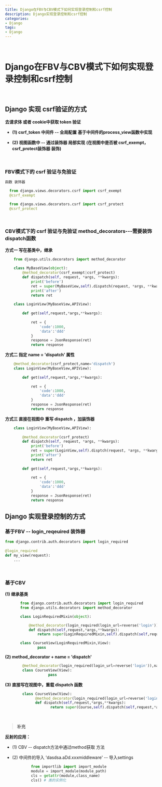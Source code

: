 ```yaml
---
title: Django在FBV与CBV模式下如何实现登录控制和csrf控制
description: Django实现登录控制和csrf控制
categories:
- Django
tags:
- Django
---
```


<br>



# Django在FBV与CBV模式下如何实现登录控制和csrf控制

<br>

##  Django 实现 csrf验证的方式 

**去请求体 或者 cookie中获取 token 验证**

- **(1) csrf_token 中间件 -- 全局配置**
**基于中间件的process_view函数中实现**

- **(2) 视图函数中 -- 通过装饰器 局部实现**
**(在视图中是否被 csrf_exempt，csrf_protect装饰器 装饰)**


<br>

### FBV模式下的 csrf 验证与免验证

```python
函数 装饰器

  from django.views.decorators.csrf import csrf_exempt
  @csrf_exempt

  from django.views.decorators.csrf import csrf_protect
  @csrf_protect
```

<br>

### CBV模式下的 csrf 验证与免验证 method_decorators---需要装饰dispatch函数

**方式一  写在基类中，继承**

```python
	from django.utils.decorators import method_decorator
	
	class MyBaseView(object):
	    @method_decorator(csrf_exempt|csrf_protect)
	    def dispatch(self, request, *args, **kwargs):
	        print('before')
	        ret = super(MyBaseView,self).dispatch(request, *args, **kwargs)
	        print('after')
	        return ret
	
	class LoginView(MyBaseView,APIView):
	
	    def get(self,request,*args,**kwargs):
	
	        ret = {
	            'code':1000,
	            'data':'ddd'
	        }
	        response = JsonResponse(ret)
	        return response
```

	
**方式二  指定 name = 'dispatch' 属性**

```python
	@method_decorator(csrf_protect,name='dispatch')
	class LoginView(MyBaseView,APIView):
	
	    def get(self,request,*args,**kwargs):
	
	        ret = {
	            'code':1000,
	            'data':'ddd'
	        }
	        response = JsonResponse(ret)
	        return response
```

**方式三  直接在视图中 重写 dispatch ，加装饰器**
	
```python
	class LoginView(MyBaseView,APIView):
	    
	    @method_decorator(csrf_protect)
	    def dispatch(self, request, *args, **kwargs):
	        print('before')
	        ret = super(LoginView,self).disptch(request, *args, **kwargs)
	        print('after')
	        return ret
	    
	    def get(self,request,*args,**kwargs):
	
	        ret = {
	            'code':1000,
	            'data':'ddd'
	        }
	        response = JsonResponse(ret)
	        return response
```

##  Django 实现登录控制的方式 



### 基于FBV -- login_reqeuired 装饰器

```python
from django.contrib.auth.decorators import login_required  
 
@login_required  
def my_view(request):  
    ...  
```

<br>

### 基于CBV



**(1)  继承基类**
   
 ```python
        from django.contrib.auth.decorators import login_required
        from django.utils.decorators import method_decorator

        class LoginRequiredMixin(object):

            @method_decorator(login_required(login_url=reverse('login')))
            def dispatch(self,request,*args,**kwargs):
                return super(LoginRequiredMixin,self).dispatch(self,request,*args,**kwargs)

        class CourseView(LoginRequiredMixin,View):
                pass
```

**(2)  method_decorator + name = 'dispatch'**

```python
        @method_decorator(login_required(login_url=reverse('login')),name='dispatch')
        class CourseView(View):
                    pass
```

**(3)  直接写在视图中，重载 dispatch 函数**

```python
        class CourseView(View):
              @method_decorator(login_required(login_url=reverse('login')))
              def dispatch(self,request,*args,**kwargs):
                     return super(Course,self).dispatch(self,request,*args,**kwargs)
```


<br>

>**补充**

**反射的应用：**
    
- (1) CBV  -- dispatch方法中通过method获取 方法

- (2) 中间件的导入  'dasdsa.aDd.xxxmiddleware'  -- 导入settings
    
```python
            from importlib import import_module
            module = import_module(module_path) 
            cls = getattr(module,class_name)
            cls() # 类的实例化
```
